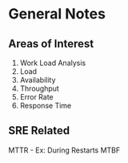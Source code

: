 # General Notes

## Areas of Interest
1. Work Load Analysis
2. Load
3. Availability
4. Throughput
5. Error Rate
6. Response Time

## SRE Related

MTTR - Ex: During Restarts
MTBF 
